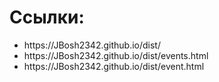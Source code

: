 <h1>Ссылки:</h1>
<ul>
<li>https://JBosh2342.github.io/dist/</li>
<li>https://JBosh2342.github.io/dist/events.html</li>
<li>https://JBosh2342.github.io/dist/event.html</li>
</ul>

